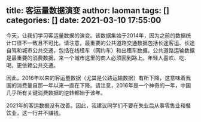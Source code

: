 title: 客运量数据演变
author: laoman
tags: []
categories: []
date: 2021-03-10 17:55:00
---
今天，让我们学习客运量数据的演变。该数据集始于2014年，因为之前的数据统计口径不一致且不可比。请注意，最重要的公共道路交通数据包括长途客运、长途自驾和城市公共交通，包括在线租车（网约车）和出租车数据。公共道路运输数据是最重要的消费数据。来一个城市这里的商人必须回到路上。年轻人喜欢、吃、喝，更依赖公共交通。

因此，2016年以来的客运量数据（尤其是公路运输数据）有所下降，这意味着我国的消费量自那一年以来一直在下降。请注意，2016年是一个神奇的一年，中国几乎所有关键消费数据的逆转都始于该年。

2021年的客运数据没有改善。因此，我建议同学们不要在失业后从事零售业和餐饮业，这一行并不赚钱。